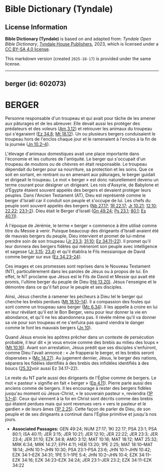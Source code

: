 # Bible Dictionary (Tyndale)

## License Information

**Bible Dictionary (Tyndale)** is based on and adapted from: _Tyndale Open Bible Dictionary_, [Tyndale House Publishers](https://tyndaleopenresources.com/), 2023, which is licensed under a [CC BY-SA 4.0 license](https://creativecommons.org/licenses/by-sa/4.0/legalcode.en).

This markdown version (created `2025-10-17`) is provided under the same license.



--------------------------------

## berger (id: 602073)

BERGER
======

Personne responsable d'un troupeau et qui avait pour tâche de les amener aux pâturages et de les abreuver. Elle devait aussi les protéger des prédateurs et des voleurs ([Am 3\.12](https://ref.ly/Amos3:12)) et retrouver les animaux du troupeau qui s'égaraient ([Ez 34\.8](https://ref.ly/Ezek34:8); [Mt 18\.12](https://ref.ly/Matt18:12)). Un ou plusieurs bergers conduisaient le troupeau hors de l'enclos chaque jour et le ramenaient à l'enclos à la fin de la journée ([Jn 10\.2–4](https://ref.ly/John10:2-John10:4)).

L'élevage d'animaux domestiques avait une place importante dans l'économie et les cultures de l'antiquité. Le berger qui s'occupait d'un troupeau de moutons ou de chèvres en était responsable. Le troupeau dépendait du berger pour sa nourriture, sa protection et les soins. Que ce soit en sortant, en rentrant ou en amenant aux pâturages, le berger guidait et dirigeait le troupeau. Le mot « berger » est donc naturellement devenu un terme courant pour désigner un dirigeant. Les rois d'Assyrie, de Babylone et d'Égypte étaient souvent appelés des bergers et devaient protéger leurs peuples. Dans l'Ancien Testament (AT), Dieu est représenté comme le berger d'Israël car il conduit son peuple et s'occupe de lui. Les chefs du peuple sont souvent appelés des bergers ([Nb 27\.17](https://ref.ly/Num27:17); [1R 22\.17](https://ref.ly/1Kgs22:17); [Jr 10\.21](https://ref.ly/Jer10:21); [12\.10](https://ref.ly/Jer12:10); [22\.22](https://ref.ly/Jer22:22); [23\.1–2](https://ref.ly/Jer23:1-Jer23:2)). Dieu était le Berger d'Israël ([Gn 49\.24](https://ref.ly/Gen49:24); [Ps 23\.1](https://ref.ly/Ps23:1); [80\.1](https://ref.ly/Ps80:1); [Es 40\.11](https://ref.ly/Isa40:11)). 

À l'époque de Jérémie, le terme « berger » commence à être utilisé comme titre du Messie à venir. Puisque beaucoup des dirigeants d'Israël avaient été de mauvais bergers du peuple, Dieu intervient et promet de lui\-même prendre soin de son troupeau ([Jr 23\.3](https://ref.ly/Jer23:3); [31\.10](https://ref.ly/Jer31:10); [Ez 34\.11–22](https://ref.ly/Ezek34:11-Ezek34:22)). Il promet qu'il leur donnera des bergers fidèles qui mèneront son peuple avec intelligence et sagesse ([Jr 3\.15](https://ref.ly/Jer3:15); [23\.4](https://ref.ly/Jer23:4)) et qu'il établira le Fils messianique de David comme berger sur eux ([Ez 34\.23–24](https://ref.ly/Ezek34:23-Ezek34:24)). 

Ces images et ces promesses sont reprises dans le Nouveau Testament (NT), particulièrement dans les paroles de Jésus ou à propos de lui. En effet, le NT proclame que Jésus est le Fils de David et Messie qui avait été promis, l'ultime berger du peuple de Dieu ([Hé 13\.20\)](https://ref.ly/Heb13:20). Jésus l'enseigne et le démontre dans ce qu'il fait pour le peuple et ses disciples. 

Ainsi, Jésus cherche à ramener les pécheurs à Dieu tel le berger qui cherche les brebis perdues ([Mt 18\.10–14](https://ref.ly/Matt18:10-Matt18:14)). Il a compassion des foules qui sont comme un troupeau sans berger ([Mc 6\.34](https://ref.ly/Mark6:34)). Il les appelle à croire en lui en leur révélant qu'il est le Bon Berger, venu pour leur donner la vie en abondance, et qu'il ne les abandonnera pas. Il révèle même qu'il va donner sa vie pour son troupeau et ne s'enfuira pas quand viendra le danger comme le font les mauvais bergers ([Jn 10](https://ref.ly/John10:1-John10:42)). 

Quand Jésus envoie les apôtres prêcher dans un contexte de persécution probable, il leur dit « je vous envoie comme des brebis au milieu des loups » ([Mt 10\.16](https://ref.ly/Matt10:16)). Avant son arrestation, Jésus prédit que ses disciples s'enfuiront, comme Dieu l'avait annoncé : « Je frapperai le berger, et les brebis seront dispersées » ([Mc 14\.27](https://ref.ly/Mark14:27)). Au jugement dernier, Jésus, le berger des nations, séparera les fidèles identifiés à des brebis des infidèles identifiés à des boucs ([25\.32](https://ref.ly/Matt25:32)voir aussi Ez 34\.17–22\). 

Le reste du NT parle aussi des dirigeants de l'Église comme de bergers. Le mot « pasteur » signifie en fait « berger » ([Ep 4\.11](https://ref.ly/Eph4:11)). Pierre parle aussi des anciens comme de bergers. Il les encourage à rester des bergers fidèles jusqu'au moment où Jésus\-Christ, « le souverain pasteur », reviendra ([1P 5\.1–4](https://ref.ly/1Pet5:1-1Pet5:4)). Ceux qui viennent à la foi en Christ sont décrits comme des brebis qui étaient perdues mais qui sont revenues vers « vers le pasteur et le gardien » de leurs âmes ([1P 2\.25](https://ref.ly/1Pet2:25)). Cette façon de parler de Dieu, de son peuple et de ses dirigeants a continué dans l'Église primitive et jusqu'à nos jours. 

* **Associated Passages:** GEN 49:24; NUM 27:17; 1KI 22:17; PSA 23:1; PSA 80:1; ISA 40:11; JER 3:15; JER 10:21; JER 12:10; JER 22:22; JER 23:3; JER 23:4; JER 31:10; EZK 34:8; AMO 3:12; MAT 10:16; MAT 18:12; MAT 25:32; MRK 6:34; MRK 14:27; EPH 4:11; HEB 13:20; 1PE 2:25; MAT 18:10–MAT 18:14; JHN 10:1–JHN 10:30; PSA 23:1–PSA 23:6; JHN 10:1–JHN 10:42; EZK 34:1–EZK 34:31; 1PE 5:1–1PE 5:4; JHN 10:2–JHN 10:4; EZK 34:11–EZK 34:16; EZK 34:23–EZK 34:24; JER 23:1–JER 23:2; EZK 34:11–EZK 34:22

